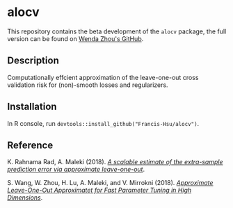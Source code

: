 # alocv
This repository contains the beta development of the `alocv` package, the full version can be found on [Wenda Zhou's GitHub](https://github.com/wendazhou/alocv-package).

## Description
Computationally effcient approximation of the leave-one-out cross validation risk for (non)-smooth losses and regularizers.

## Installation
In R console, run `devtools::install_github("Francis-Hsu/alocv")`.

## Reference
K. Rahnama Rad, A. Maleki (2018). [*A scalable estimate of the extra-sample prediction error via approximate leave-one-out*](https://arxiv.org/abs/1801.10243).

S. Wang, W. Zhou, H. Lu, A. Maleki, and V. Mirrokni (2018). [*Approximate Leave-One-Out Approximatet for Fast Parameter Tuning in High Dimensions*](https://arxiv.org/abs/1807.02694).
